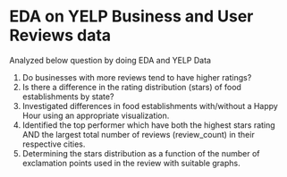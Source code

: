 # EDA on YELP Business and User Reviews data
Analyzed below question by doing EDA and YELP Data<br>
1. Do businesses with more reviews tend to have higher ratings?<br>
2. Is there a difference in the rating distribution (stars) of food establishments
by state?<br>
3. Investigated differences in food establishments with/without a Happy Hour
using an appropriate visualization.<br>
4. Identified the top performer which have both the highest stars rating AND the largest
total number of reviews (review_count) in their respective cities.<br>
5. Determining the stars distribution as a function
of the number of exclamation points used in the review with
suitable graphs.

